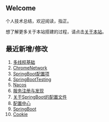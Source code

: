 ## Welcome

个人技术总结，欢迎阅读，指正。

想了解更多关于本站搭建的过程，请点击[关于本站](AboutMe.md)。

## 最近新增/修改
1. [多线程基础](JavaSE/多线程/多线程基础.md)
2. [ChromeNetwork](工具/Chrome/ChromeNetwork.md)
3. [SpringBoot配置项](Spring/SpringBoot/SpringBoot配置项.md)
4. [SpringBootTesting](Spring/SpringBoot/SpringBootTesting.md)
5. [Nacos](Spring/SpringCloud/Nacos.md)
6. [服务注册与发现](Spring/SpringCloud/服务注册与发现.md)
7. [关于SpringBoot的配置文件](Spring/SpringBoot/关于SpringBoot的配置文件.md)
8. [配置中心](Spring/SpringBoot/配置中心.md)
9. [SpringBoot](Spring/SpringBoot/SpringBoot.md)
10. [Cookie](JavaWeb/Cookie.md)

